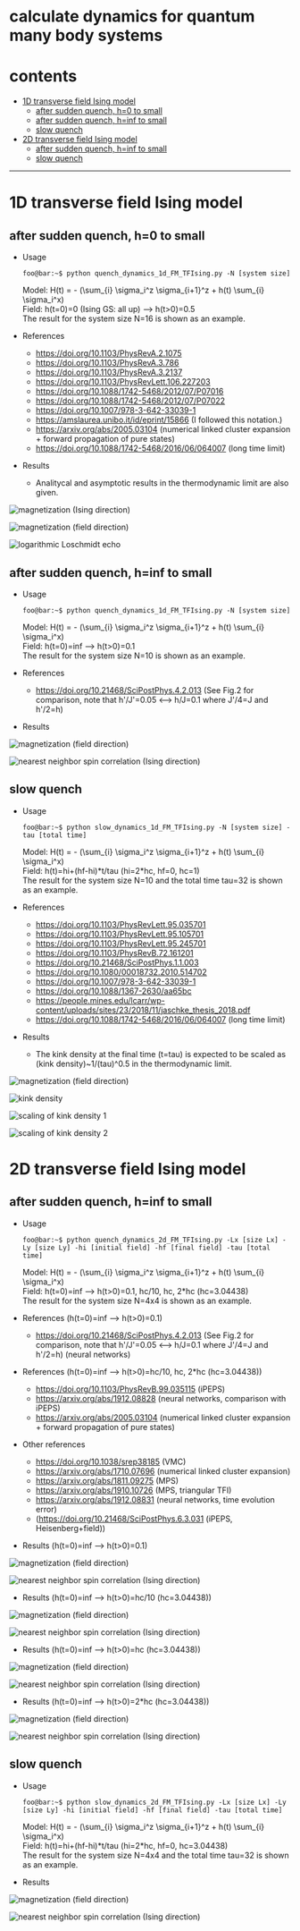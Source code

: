 # calculate dynamics for quantum many body systems

# contents

* [1D transverse field Ising model](#1d-transverse-field-ising-model)
  * [after sudden quench, h=0 to small](#1DTFI-h-0-to-small)
  * [after sudden quench, h=inf to small](#1DTFI-h-inf-to-small)
  * [slow quench](#1DTFI-slow-quench)
* [2D transverse field Ising model](#2d-transverse-field-ising-model)
  * [after sudden quench, h=inf to small](#2DTFI-h-inf-to-small)
  * [slow quench](#2DTFI-slow-quench)

----

# 1D transverse field Ising model
## after sudden quench, h=0 to small <a name="1DTFI-h-0-to-small"></a>
* Usage
  ```console
  foo@bar:~$ python quench_dynamics_1d_FM_TFIsing.py -N [system size]
  ```
  Model: H(t) = - (\sum\_{i} \sigma\_i^z \sigma\_{i+1}^z + h(t) \sum\_{i} \sigma\_i^x) <br>
  Field: h(t=0)=0 (Ising GS: all up) --> h(t>0)=0.5 <br>
  The result for the system size N=16 is shown as an example.

* References
  * https://doi.org/10.1103/PhysRevA.2.1075
  * https://doi.org/10.1103/PhysRevA.3.786
  * https://doi.org/10.1103/PhysRevA.3.2137
  * https://doi.org/10.1103/PhysRevLett.106.227203
  * https://doi.org/10.1088/1742-5468/2012/07/P07016
  * https://doi.org/10.1088/1742-5468/2012/07/P07022
  * https://doi.org/10.1007/978-3-642-33039-1
  * https://amslaurea.unibo.it/id/eprint/15866 (I followed this notation.)
  * https://arxiv.org/abs/2005.03104 (numerical linked cluster expansion + forward propagation of pure states)
  * https://doi.org/10.1088/1742-5468/2016/06/064007 (long time limit)

* Results
  * Analitycal and asymptotic results in the thermodynamic limit are also given.

![magnetization (Ising direction)](https://raw.githubusercontent.com/ryuikaneko/exact_diagonalization_dynamics/master/quench_dynamics_1d_FM_TFIsing__field_0_to_small/fig_mz.png "magnetization (Ising direction)")

![magnetization (field direction)](https://raw.githubusercontent.com/ryuikaneko/exact_diagonalization_dynamics/master/quench_dynamics_1d_FM_TFIsing__field_0_to_small/fig_mx.png "magnetization (field direction)")

![logarithmic Loschmidt echo](https://raw.githubusercontent.com/ryuikaneko/exact_diagonalization_dynamics/master/quench_dynamics_1d_FM_TFIsing__field_0_to_small/fig_loschmidt_echo.png "logarithmic Loschmidt echo")


## after sudden quench, h=inf to small <a name="1DTFI-h-inf-to-small"></a>
* Usage
  ```console
  foo@bar:~$ python quench_dynamics_1d_FM_TFIsing.py -N [system size]
  ```
  Model: H(t) = - (\sum\_{i} \sigma\_i^z \sigma\_{i+1}^z + h(t) \sum\_{i} \sigma\_i^x) <br>
  Field: h(t=0)=inf --> h(t>0)=0.1 <br>
  The result for the system size N=10 is shown as an example.

* References
  * https://doi.org/10.21468/SciPostPhys.4.2.013 (See Fig.2 for comparison, note that h'/J'=0.05 <--> h/J=0.1 where J'/4=J and h'/2=h)

* Results

![magnetization (field direction)](https://raw.githubusercontent.com/ryuikaneko/exact_diagonalization_dynamics/master/quench_dynamics_1d_FM_TFIsing__field_inf_to_small/fig_mx_vs_t.png "magnetization (field direction)")

![nearest neighbor spin correlation (Ising direction)](https://raw.githubusercontent.com/ryuikaneko/exact_diagonalization_dynamics/master/quench_dynamics_1d_FM_TFIsing__field_inf_to_small/fig_mz0mz1_vs_t.png "nearest neighbor spin correlation (Ising direction)")


## slow quench <a name="1DTFI-slow-quench"></a>
* Usage
  ```console
  foo@bar:~$ python slow_dynamics_1d_FM_TFIsing.py -N [system size] -tau [total time]
  ```
  Model: H(t) = - (\sum\_{i} \sigma\_i^z \sigma\_{i+1}^z + h(t) \sum\_{i} \sigma\_i^x) <br>
  Field: h(t)=hi+(hf-hi)\*t/tau (hi=2\*hc, hf=0, hc=1) <br>
  The result for the system size N=10 and the total time tau=32 is shown as an example.

* References
  * https://doi.org/10.1103/PhysRevLett.95.035701
  * https://doi.org/10.1103/PhysRevLett.95.105701
  * https://doi.org/10.1103/PhysRevLett.95.245701
  * https://doi.org/10.1103/PhysRevB.72.161201
  * https://doi.org/10.21468/SciPostPhys.1.1.003
  * https://doi.org/10.1080/00018732.2010.514702
  * https://doi.org/10.1007/978-3-642-33039-1
  * https://doi.org/10.1088/1367-2630/aa65bc
  * https://people.mines.edu/lcarr/wp-content/uploads/sites/23/2018/11/jaschke_thesis_2018.pdf
  * https://doi.org/10.1088/1742-5468/2016/06/064007 (long time limit)

* Results  
  * The kink density at the final time (t=tau) is expected to be scaled as (kink density)~1/(tau)^0.5 in the thermodynamic limit.

![magnetization (field direction)](https://raw.githubusercontent.com/ryuikaneko/exact_diagonalization_dynamics/master/slow_dynamics_1d_FM_TFIsing__field_large_to_0/fig_mx.png "magnetization (field direction)")

![kink density](https://raw.githubusercontent.com/ryuikaneko/exact_diagonalization_dynamics/master/slow_dynamics_1d_FM_TFIsing__field_large_to_0/fig_kink_density.png "kink density")

![scaling of kink density 1](https://raw.githubusercontent.com/ryuikaneko/exact_diagonalization_dynamics/master/slow_dynamics_1d_FM_TFIsing__field_large_to_0/dat_kinkdens_scaling/fig_kinkdens_vs_inversetau.png "scaling of kink density 1")

![scaling of kink density 2](https://raw.githubusercontent.com/ryuikaneko/exact_diagonalization_dynamics/master/slow_dynamics_1d_FM_TFIsing__field_large_to_0/dat_kinkdens_scaling/fig_kinkdens_vs_tau_loglog.png "scaling of kink density 2")


# 2D transverse field Ising model
## after sudden quench, h=inf to small <a name="2DTFI-h-inf-to-small"></a>
* Usage
  ```console
  foo@bar:~$ python quench_dynamics_2d_FM_TFIsing.py -Lx [size Lx] -Ly [size Ly] -hi [initial field] -hf [final field] -tau [total time]
  ```
  Model: H(t) = - (\sum\_{i} \sigma\_i^z \sigma\_{i+1}^z + h(t) \sum\_{i} \sigma\_i^x) <br>
  Field: h(t=0)=inf --> h(t>0)=0.1, hc/10, hc, 2\*hc (hc=3.04438) <br>
  The result for the system size N=4x4 is shown as an example.

* References (h(t=0)=inf --> h(t>0)=0.1)
  * https://doi.org/10.21468/SciPostPhys.4.2.013 (See Fig.2 for comparison, note that h'/J'=0.05 <--> h/J=0.1 where J'/4=J and h'/2=h) (neural networks)

* References (h(t=0)=inf --> h(t>0)=hc/10, hc, 2\*hc (hc=3.04438))
  * https://doi.org/10.1103/PhysRevB.99.035115 (iPEPS)
  * https://arxiv.org/abs/1912.08828 (neural networks, comparison with iPEPS)
  * https://arxiv.org/abs/2005.03104 (numerical linked cluster expansion + forward propagation of pure states)

* Other references
  * https://doi.org/10.1038/srep38185 (VMC)
  * https://arxiv.org/abs/1710.07696 (numerical linked cluster expansion)
  * https://arxiv.org/abs/1811.09275 (MPS)
  * https://arxiv.org/abs/1910.10726 (MPS, triangular TFI)
  * https://arxiv.org/abs/1912.08831 (neural networks, time evolution error)
  * (https://doi.org/10.21468/SciPostPhys.6.3.031 (iPEPS, Heisenberg+field))

* Results (h(t=0)=inf --> h(t>0)=0.1)

![magnetization (field direction)](https://raw.githubusercontent.com/ryuikaneko/exact_diagonalization_dynamics/master/quench_dynamics_2d_FM_TFIsing__field_inf_to_small/Hf_0.1/fig_mx.png "magnetization (field direction)")

![nearest neighbor spin correlation (Ising direction)](https://raw.githubusercontent.com/ryuikaneko/exact_diagonalization_dynamics/master/quench_dynamics_2d_FM_TFIsing__field_inf_to_small/Hf_0.1/fig_mz0mz1.png "nearest neighbor spin correlation (Ising direction)")

* Results (h(t=0)=inf --> h(t>0)=hc/10 (hc=3.04438))

![magnetization (field direction)](https://raw.githubusercontent.com/ryuikaneko/exact_diagonalization_dynamics/master/quench_dynamics_2d_FM_TFIsing__field_inf_to_small/Hf_Hc_x_0.1/fig_mx.png "magnetization (field direction)")

![nearest neighbor spin correlation (Ising direction)](https://raw.githubusercontent.com/ryuikaneko/exact_diagonalization_dynamics/master/quench_dynamics_2d_FM_TFIsing__field_inf_to_small/Hf_Hc_x_0.1/fig_mz0mz1.png "nearest neighbor spin correlation (Ising direction)")

* Results (h(t=0)=inf --> h(t>0)=hc (hc=3.04438))

![magnetization (field direction)](https://raw.githubusercontent.com/ryuikaneko/exact_diagonalization_dynamics/master/quench_dynamics_2d_FM_TFIsing__field_inf_to_small/Hf_Hc_x_1/fig_mx.png "magnetization (field direction)")

![nearest neighbor spin correlation (Ising direction)](https://raw.githubusercontent.com/ryuikaneko/exact_diagonalization_dynamics/master/quench_dynamics_2d_FM_TFIsing__field_inf_to_small/Hf_Hc_x_1/fig_mz0mz1.png "nearest neighbor spin correlation (Ising direction)")

* Results (h(t=0)=inf --> h(t>0)=2\*hc (hc=3.04438))

![magnetization (field direction)](https://raw.githubusercontent.com/ryuikaneko/exact_diagonalization_dynamics/master/quench_dynamics_2d_FM_TFIsing__field_inf_to_small/Hf_Hc_x_2/fig_mx.png "magnetization (field direction)")

![nearest neighbor spin correlation (Ising direction)](https://raw.githubusercontent.com/ryuikaneko/exact_diagonalization_dynamics/master/quench_dynamics_2d_FM_TFIsing__field_inf_to_small/Hf_Hc_x_2/fig_mz0mz1.png "nearest neighbor spin correlation (Ising direction)")

## slow quench <a name="2DTFI-slow-quench"></a>
* Usage
  ```console
  foo@bar:~$ python slow_dynamics_2d_FM_TFIsing.py -Lx [size Lx] -Ly [size Ly] -hi [initial field] -hf [final field] -tau [total time]
  ```
  Model: H(t) = - (\sum\_{i} \sigma\_i^z \sigma\_{i+1}^z + h(t) \sum\_{i} \sigma\_i^x) <br>
  Field: h(t)=hi+(hf-hi)\*t/tau (hi=2\*hc, hf=0, hc=3.04438) <br>
  The result for the system size N=4x4 and the total time tau=32 is shown as an example.

* Results

![magnetization (field direction)](https://raw.githubusercontent.com/ryuikaneko/exact_diagonalization_dynamics/master/slow_dynamics_2d_FM_TFIsing__field_large_to_0/fig_mx.png "magnetization (field direction)")

![nearest neighbor spin correlation (Ising direction)](https://raw.githubusercontent.com/ryuikaneko/exact_diagonalization_dynamics/master/slow_dynamics_2d_FM_TFIsing__field_large_to_0/fig_mz0mz1.png "nearest neighbor spin correlation (Ising direction)")
